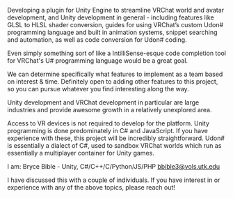 Developing a plugin for Unity Engine to streamline VRChat world and avatar development, and Unity development in general - including features like GLSL to HLSL shader conversion, guides for using VRChat’s custom Udon# programming language and built in animation systems, snippet searching and automation, as well as code conversion for Udon# coding.

Even simply something sort of like a IntilliSense-esque code completion tool for VRChat's U# programming language would be a great goal.

We can determine specifically what features to implement as a team based on interest & time. Definitely open to adding other features to this project, so you can pursue whatever you find interesting along the way.

Unity development and VRChat development in particular are large industries and provide awesome growth in a relatively unexplored area.

Access to VR devices is not required to develop for the platform.
Unity programming is done predominately in C# and JavaScript. If you have experience with these, this project will be incredibly straightforward.
Udon# is essentially a dialect of C#, used to sandbox VRChat worlds which run as essentially a multiplayer container for Unity games.

I am: Bryce Bible - Unity, C#/C++/C/Python/JS/PHP
bbible3@vols.utk.edu

I have discussed this with a couple of individuals. If you have interest in or experience with any of the above topics, please reach out!
